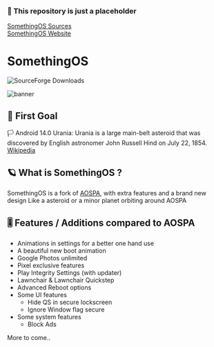 ### 🚧 This repository is just a placeholder
[SomethingOS Sources](https://github.com/SomethingOS)\
[SomethingOS Website](https://somethingos.dylanakp.dev)

# SomethingOS
![SourceForge Downloads](https://img.shields.io/sourceforge/dt/somethingos)

![banner](https://raw.githubusercontent.com/SomethingOS/.github/main/illustrations/14.0/SomethingOS.png)


## 🚀 First Goal
🏳️ Android 14.0 Urania: Urania is a large main-belt asteroid that was discovered by English astronomer John Russell Hind on July 22, 1854. [Wikipedia](https://en.wikipedia.org/wiki/30_Urania)

## 🪐 What is SomethingOS ?
SomethingOS is a fork of [AOSPA](https://github.com/aospa), with extra features and a brand new design
Like a asteroid or a minor planet orbiting around AOSPA 

## 🎚️ Features / Additions compared to AOSPA
- Animations in settings for a better one hand use
- A beautiful new boot animation
- Google Photos unlimited
- Pixel exclusive features
- Play Integrity Settings (with updater)
- Lawnchair & Lawnchair Quickstep
- Advanced Reboot options
- Some UI features
  - Hide QS in secure lockscreen
  - Ignore Window flag secure
- Some system features
  - Block Ads
 
More to come..



